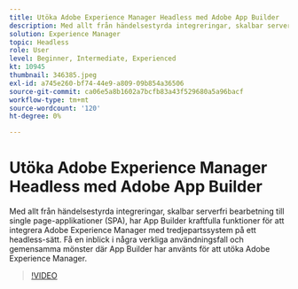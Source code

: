 ```yaml
---
title: Utöka Adobe Experience Manager Headless med Adobe App Builder
description: Med allt från händelsestyrda integreringar, skalbar serverfri bearbetning till single page-applikationer (SPA), har App Builder kraftfulla funktioner för att integrera Adobe Experience Manager med tredjepartssystem på ett headless-sätt. Få en inblick i några verkliga användningsfall och gemensamma mönster där App Builder har använts för att utöka Adobe Experience Manager.
solution: Experience Manager
topic: Headless
role: User
level: Beginner, Intermediate, Experienced
kt: 10945
thumbnail: 346385.jpeg
exl-id: a745e260-bf74-44e9-a809-09b854a36506
source-git-commit: ca06e5a8b1602a7bcfb83a43f529680a5a96bacf
workflow-type: tm+mt
source-wordcount: '120'
ht-degree: 0%

---
```


# Utöka Adobe Experience Manager Headless med Adobe App Builder

Med allt från händelsestyrda integreringar, skalbar serverfri bearbetning till single page-applikationer (SPA), har App Builder kraftfulla funktioner för att integrera Adobe Experience Manager med tredjepartssystem på ett headless-sätt. Få en inblick i några verkliga användningsfall och gemensamma mönster där App Builder har använts för att utöka Adobe Experience Manager.

>[!VIDEO](https://video.tv.adobe.com/v/346385/?quality=12&learn=on)
